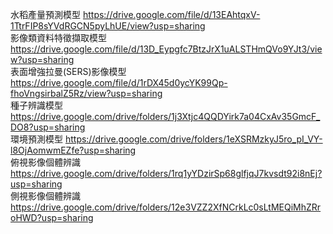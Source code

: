 水稻產量預測模型 https://drive.google.com/file/d/13EAhtqxV-1TtrFIP8sYVdRGCN5pyLhUE/view?usp=sharing  
影像類資料特徵擷取模型 https://drive.google.com/file/d/13D_Eypgfc7BtzJrX1uALSTHmQVo9YJt3/view?usp=sharing  
表面增強拉曼(SERS)影像模型 https://drive.google.com/file/d/1rDX45d0ycYK99Qp-fhoVngsirbalZ5Rz/view?usp=sharing  
種子辨識模型 https://drive.google.com/drive/folders/1j3Xtjc4QQDYirk7a04CxAv35GmcF_DO8?usp=sharing  
環境預測模型 https://drive.google.com/drive/folders/1eXSRMzkyJ5ro_pI_VY-l8OjAomwmEZfe?usp=sharing  
俯視影像個體辨識 https://drive.google.com/drive/folders/1rq1yYDzirSp68glfjqJ7kvsdt92i8nEj?usp=sharing  
側視影像個體辨識 https://drive.google.com/drive/folders/12e3VZZ2XfNCrkLc0sLtMEQiMhZRroHWD?usp=sharing  
